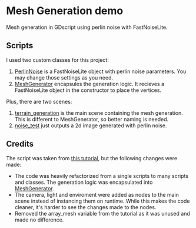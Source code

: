 # Mesh Generation demo
Mesh generation in GDscript using perlin noise with FastNoiseLite.

## Scripts
I used two custom classes for this project:
1. [PerlinNoise](https://github.com/JavierLarre/mesh-generation-demo/blob/master/scripts/perlin_noise.gd) is a FastNoiseLite object with perlin noise parameters. You may change those settings as you need.
2. [MeshGenerator](https://github.com/JavierLarre/mesh-generation-demo/blob/master/scripts/mesh_generator.gd) encapsules the generation logic. It recieves a FastNoiseLite object in the constructor to place the vertices.

Plus, there are two scenes:
1. [terrain_generation](https://github.com/JavierLarre/mesh-generation-demo/blob/master/scenes/terrain_generation.tscn) is the main scene containing the mesh generation. This is different to MeshGenerator, so better naming is needed.
2. [noise_test](https://github.com/JavierLarre/mesh-generation-demo/blob/master/scenes/noise_test.tscn) just outputs a 2d image generated with perlin noise.

## Credits
The script was taken from [this tutorial](https://glusoft.com/godot-tutorials/make-terrain-perlin-noise-FastNoiseLite/), but the following changes were made:

- The code was heavily refactorized from a single scripts to many scripts and classes. The generation logic was encapsulated into [MeshGenerator](https://github.com/JavierLarre/mesh-generation-demo/blob/master/scripts/mesh_generator.gd).
- The camera, light and enviroment were added as nodes to the main scene instead of instancing them on runtime. While this makes the code cleaner, it's harder to see the changes made to the nodes.
- Removed the array_mesh variable from the tutorial as it was unused and made no difference.

